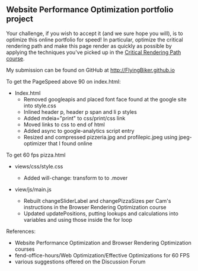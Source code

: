 ## Website Performance Optimization portfolio project

Your challenge, if you wish to accept it (and we sure hope you will), is to optimize this online portfolio for speed!
In particular, optimize the critical rendering path and make this page render as quickly as possible by applying the techniques you've picked up in the [Critical Rendering Path course](https://www.udacity.com/course/ud884).

My submission can be found on GitHub at http://FlyingBiker.github.io

To get the PageSpeed above 90 on index.html:
- Index.html
  - Removed googleapis and placed font face found at the google site into style.css
  - Inlined header p, header p span and li p styles
  - Added mdeia="print" to css/print/css link
  - Moved links to css to end of html
  - Added async to google-analytics script entry
  - Resized and compressed pizzeria.jpg and profilepic.jpeg using jpeg-optimizer that I found online

To get 60 fps pizza.html
- views/css/style.css
  - Added will-change: transform to to .mover

- view/js/main.js
  - Rebuilt changeSliderLabel and changePizzaSizes per Cam's instructions in the Browser Rendering Optimization course
  - Updated updatePositions, putting lookups and calculations into variables and using those inside the for loop


References:
- Website Performance Optimization and Browser Rendering Optimization courses
- fend-office-hours/Web Optimization/Effective Optimizations for 60 FPS
- various suggestions offered on the Discussion Forum